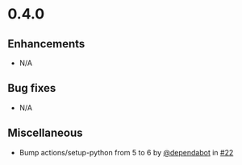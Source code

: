 # 0.4.0

## Enhancements

- N/A

## Bug fixes

- N/A

## Miscellaneous

- Bump actions/setup-python from 5 to 6 by [@dependabot](https://github/dependabot) in [#22](https://github.com/PHPOffice/Math/pull/22)
